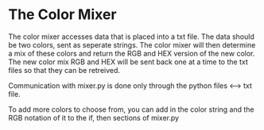 # The Color Mixer

The color mixer accesses data that is placed into a txt file. The data should be two colors, sent as seperate strings. The color mixer will then determine a mix of these colors and return the RGB and HEX version of the new color. The new color mix RGB and HEX will be sent back one at a time to the txt files so that they can be retreived.

Communication with mixer.py is done only through the python files <--> txt file.

To add more colors to choose from, you can add in the color string and the RGB notation of it to the if, then sections of mixer.py
